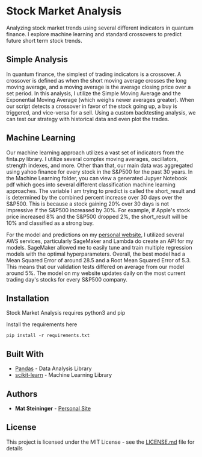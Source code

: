# Stock Market Analysis
Analyzing stock market trends using several different indicators in quantum finance. I explore machine learning and standard crossovers to predict future short term stock trends.

## Simple Analysis 

In quantum finance, the simplest of trading indicators is a crossover. A crossover is defined as when the short moving average crosses the long moving average, and a moving average is the average closing price over a set period. In this analysis, I utilize the Simple Moving Average and the Exponential Moving Average (which weighs newer averages greater). When our script detects a crossover in favor of the stock going up, a buy is triggered, and vice-versa for a sell. Using a custom backtesting analysis, we can test our strategy with historical data and even plot the trades. 
## Machine Learning

Our machine learning approach utilizes a vast set of indicators from the finta.py library. I utilize several complex moving averages, oscillators, strength indexes, and more. Other than that, our main data was aggregated using yahoo finance for every stock in the S&P500 for the past 30 years. In the Machine Learning folder, you can view a generated Jupyer Notebook pdf which goes into several different classification machine learning approaches. The variable I am trying to predict is called the short_result and is determined by the combined percent increase over 30 days over the S&P500. This is because a stock gaining 20% over 30 days is not impressive if the S&P500 increased by 30%. For example, if Apple's stock price increased 8% and the S&P500 dropped 2%, the short_result will be 10% and classified as a strong buy.

For the model and predictions on my [personal website](https://mathewsteininger.com/#stock), I utilized several AWS services, particularly SageMaker and Lambda do create an API for my models. SageMaker allowed me to easily tune and train multiple regression models with the optimal hyperparameters. Overall, the best model had a Mean Squared Error of around 28.5 and a Root Mean Squared Error of 5.3. This means that our validation tests differed on average from our model around 5%. The model on my website updates daily on the most current trading day's stocks for every S&P500 company.
## Installation

Stock Market Analysis requires python3 and pip

Install the requirements here
```
pip install -r requirements.txt
```


## Built With

* [Pandas](https://pandas.pydata.org) - Data Analysis Library
* [scikit-learn](https://scikit-learn.org/stable/) - Machine Learning Library


## Authors

* **Mat Steininger** - [Personal Site](https://mathewsteininger.com)

## License

This project is licensed under the MIT License - see the [LICENSE.md](LICENSE.md) file for details
